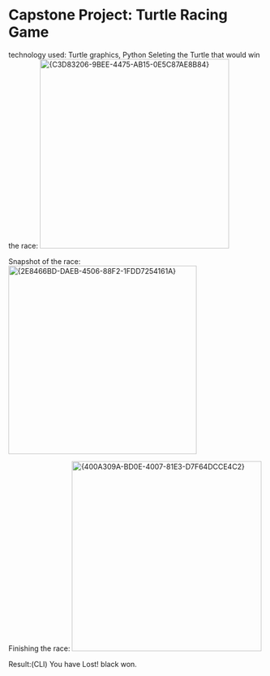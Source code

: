 # Capstone Project: Turtle Racing Game

technology used: Turtle graphics, Python
Seleting the Turtle that would win the race:
<img width="373" alt="{C3D83206-9BEE-4475-AB15-0E5C87AE8B84}" src="https://github.com/user-attachments/assets/c7ae2682-3a80-4d68-872e-4e828d294f96" />

Snapshot of the race:
<img width="371" alt="{2E8466BD-DAEB-4506-88F2-1FDD7254161A}" src="https://github.com/user-attachments/assets/0e6a886b-61ee-4026-8a14-d131213954cc" />

Finishing the race:
<img width="374" alt="{400A309A-BD0E-4007-81E3-D7F64DCCE4C2}" src="https://github.com/user-attachments/assets/0cbf94a5-626b-46ea-9b7f-c6b64c8ea2e3" />

Result:(CLI)
You have Lost! black won.



